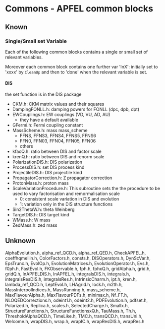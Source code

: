 # Commons - APFEL common blocks

## Known

### Single/Small set Variable
Each of the following common blocks contains a single or small set of relevant variables.

Moreover each common block contains one further var 'InX':
initially set to 'xxxx' by `CleanUp` and then to 'done' when the relevant variable is set.

#### DIS
the set function is in the DIS package

- CKM.h: CKM matrix values and their squares
- DampingFONLL.h: damping powers for FONLL (dpc, dpb, dpt)
- EWCouplings.h: EW couplings (VD, VU, AD, AU)
    - they have a default available
- GFermi.h: Fermi coupling constant
- MassScheme.h: mass mass_scheme
    - FFNS, FFNS3, FFNS4, FFNS5, FFNS6
    - FFN0, FFN03, FFN04, FFN05, FFN06
    - others
- kfacQ.h: ratio between DIS and factor scale
- krenQ.h: ratio between DIS and renorm scale
- PolarizationDIS.h: DIS polarization
- ProcessDIS.h: set DIS process kind
- ProjectileDIS.h: DIS projectile kind
- PropagatorCorrection.h: Z propagator correction
- ProtonMass.h: proton mass
- ScaleVariationProcedure.h: This subroutine sets the the procedure to be used to vary factorisation and remormalisation scale
    - 0: consistent scale variation in DIS and evolution
    - 1: variation only in the DIS structure functions
- Sin2ThetaW.h: theta Weinberg
- TargetDIS.h: DIS target kind
- WMass.h: W mass
- ZedMass.h: zed mass


## Unknown

AlphaEvolution.h, alpha_ref_QCD.h, alpha_ref_QED.h, CheckAPFEL.h, coeffhqmellin.h, ColorFactors.h, consts.h, DISOperators.h, DynScVar.h, EpsTrunc.h, EvolOp.h, EvolutionMatrices.h, EvolutionOperator.h, Evs.h, f0ph.h, FastEvol.h, FKObservable.h, fph.h, fphxQ.h, gridAlpha.h, grid.h, gridQ.h, InAPFELDIS.h, InAPFEL.h, integralsDIS.h, integrals.h, integralsResDIS.h, integralsRes.h, IntrinsicCharm.h, ipt.h, kren.h, lambda_ref_QCD.h, LeptEvol.h, LHAgrid.h, lock.h, m2th.h, MassInterpolIndices.h, MassRunning.h, mass_scheme.h, MaxFlavourAlpha.h, MaxFlavourPDFs.h, minimax.h, Nf_FF.h, NLOQEDCorrections.h, odeint1.h, odeint2.h, PDFEvolution.h, pdfset.h, Polarized.h, Replica.h, scales.h, SelectedCharge.h, Smallx.h, StructureFunctions.h, StructureFunctionsxQ.h, TauMass.h, Th.h, ThresholdAlphaQCD.h, TimeLike.h, TMC.h, transQCD.h, transUni.h, Welcome.h, wrapDIS.h, wrap.h, wrapIC.h, wrapResDIS.h, wrapRes.h
